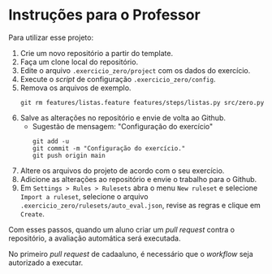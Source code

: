 Instruções para o Professor
===========================

Para utilizar esse projeto:

1. Crie um novo repositório a partir do template.
2. Faça um clone local do repositório.
3. Edite o arquivo `.exercicio_zero/project` com os dados do exercício.
4. Execute o _script_ de configuração `.exercicio_zero/config`.
5. Remova os arquivos de exemplo.
    ```nohl
    git rm features/listas.feature features/steps/listas.py src/zero.py
    ```
5. Salve as alterações no repositório e envie de volta ao Github.
    * Sugestão de mensagem: "Configuração do exercício"
        ```nohl
        git add -u
        git commit -m "Configuração do exercício."
        git push origin main
        ```
6. Altere os arquivos do projeto de acordo com o seu exercício.
7. Adicione as alterações ao repositório e envie o trabalho para o Github.
8. Em `Settings > Rules > Rulesets` abra o menu `New ruleset` e selecione
   `Import a ruleset`, selecione o arquivo
   `.exercicio_zero/rulesets/auto_eval.json`, revise as regras e clique em
   `Create`.

Com esses passos, quando um aluno criar um _pull request_ contra o
repositório, a avaliação automática será executada.

No primeiro _pull request_ de cadaaluno, é necessário que o _workflow_
seja autorizado a executar.
